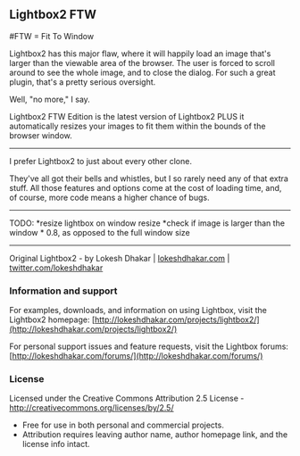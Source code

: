 ## Lightbox2 FTW

#FTW = Fit To Window

Lightbox2 has this major flaw, where it will happily load an image that's larger than the viewable area of the browser. 
The user is forced to scroll around to see the whole image, and to close the dialog. For such a great plugin, that's a pretty serious oversight.

Well, "no more," I say.

Lightbox2 FTW Edition is the latest version of Lightbox2 PLUS it automatically resizes your images to fit them within the bounds of the browser window.

***

I prefer Lightbox2 to just about every other clone. 

They've all got their bells and whistles, but I so rarely need any of that extra stuff. 
All those features and options come at the cost of loading time, and, of course, more code means a higher chance of bugs.

***

TODO:
*resize lightbox on window resize
*check if image is larger than the window * 0.8, as opposed to the full window size

***

Original Lightbox2 - by Lokesh Dhakar | [lokeshdhakar.com](http://www.lokeshdhakar.com) | [twitter.com/lokeshdhakar](http://twitter.com/lokeshdhakar)

### Information and support
For examples, downloads, and information on using Lightbox, visit the Lightbox2 homepage:
[http://lokeshdhakar.com/projects/lightbox2/](http://lokeshdhakar.com/projects/lightbox2/)

For personal support issues and feature requests, visit the Lightbox forums:
[http://lokeshdhakar.com/forums/](http://lokeshdhakar.com/forums/)

### License
Licensed under the Creative Commons Attribution 2.5 License - http://creativecommons.org/licenses/by/2.5/

* Free for use in both personal and commercial projects.
* Attribution requires leaving author name, author homepage link, and the license info intact.
